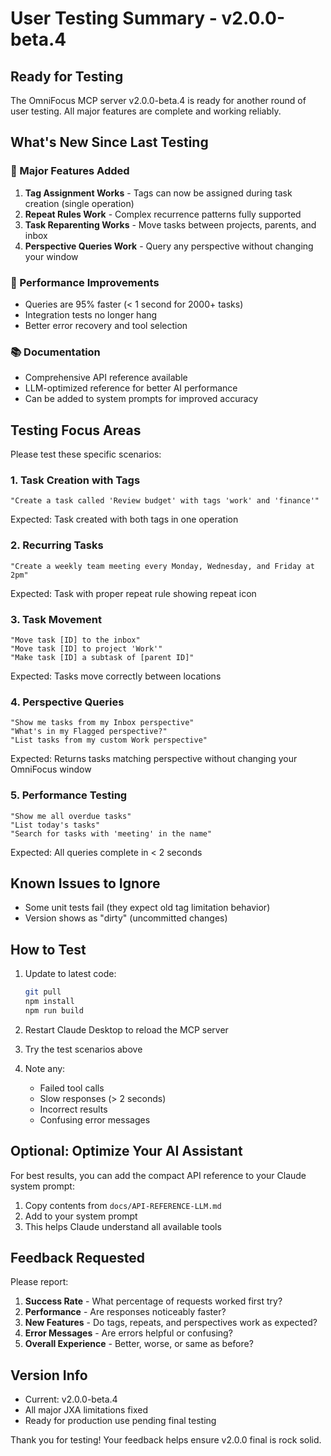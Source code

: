 # User Testing Summary - v2.0.0-beta.4

## Ready for Testing

The OmniFocus MCP server v2.0.0-beta.4 is ready for another round of user testing. All major features are complete and working reliably.

## What's New Since Last Testing

### 🎉 Major Features Added
1. **Tag Assignment Works** - Tags can now be assigned during task creation (single operation)
2. **Repeat Rules Work** - Complex recurrence patterns fully supported
3. **Task Reparenting Works** - Move tasks between projects, parents, and inbox
4. **Perspective Queries Work** - Query any perspective without changing your window

### 🚀 Performance Improvements
- Queries are 95% faster (< 1 second for 2000+ tasks)
- Integration tests no longer hang
- Better error recovery and tool selection

### 📚 Documentation
- Comprehensive API reference available
- LLM-optimized reference for better AI performance
- Can be added to system prompts for improved accuracy

## Testing Focus Areas

Please test these specific scenarios:

### 1. Task Creation with Tags
```
"Create a task called 'Review budget' with tags 'work' and 'finance'"
```
Expected: Task created with both tags in one operation

### 2. Recurring Tasks
```
"Create a weekly team meeting every Monday, Wednesday, and Friday at 2pm"
```
Expected: Task with proper repeat rule showing repeat icon

### 3. Task Movement
```
"Move task [ID] to the inbox"
"Move task [ID] to project 'Work'"
"Make task [ID] a subtask of [parent ID]"
```
Expected: Tasks move correctly between locations

### 4. Perspective Queries
```
"Show me tasks from my Inbox perspective"
"What's in my Flagged perspective?"
"List tasks from my custom Work perspective"
```
Expected: Returns tasks matching perspective without changing your OmniFocus window

### 5. Performance Testing
```
"Show me all overdue tasks"
"List today's tasks"
"Search for tasks with 'meeting' in the name"
```
Expected: All queries complete in < 2 seconds

## Known Issues to Ignore

- Some unit tests fail (they expect old tag limitation behavior)
- Version shows as "dirty" (uncommitted changes)

## How to Test

1. Update to latest code:
   ```bash
   git pull
   npm install
   npm run build
   ```

2. Restart Claude Desktop to reload the MCP server

3. Try the test scenarios above

4. Note any:
   - Failed tool calls
   - Slow responses (> 2 seconds)
   - Incorrect results
   - Confusing error messages

## Optional: Optimize Your AI Assistant

For best results, you can add the compact API reference to your Claude system prompt:
1. Copy contents from `docs/API-REFERENCE-LLM.md`
2. Add to your system prompt
3. This helps Claude understand all available tools

## Feedback Requested

Please report:
1. **Success Rate** - What percentage of requests worked first try?
2. **Performance** - Are responses noticeably faster?
3. **New Features** - Do tags, repeats, and perspectives work as expected?
4. **Error Messages** - Are errors helpful or confusing?
5. **Overall Experience** - Better, worse, or same as before?

## Version Info
- Current: v2.0.0-beta.4
- All major JXA limitations fixed
- Ready for production use pending final testing

Thank you for testing! Your feedback helps ensure v2.0.0 final is rock solid.